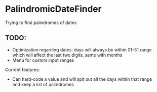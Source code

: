 # PalindromicDateFinder
Trying to find palindromes of dates

## TODO:
- Optimization regarding dates: days will always be within 01-31 range which will affect the last two digits, same with months
- Menu for custom input ranges

Current features:
- Can hard-code a value and will spit out all the days within that range and keep a list of palindromes
